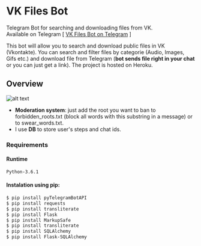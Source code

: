 # VK Files Bot
Telegram Bot for searching and downloading files from VK.<br>
Available on Telegram [ [VK Files Bot on Telegram](https://t.me/VKFiles_Bot) ] <br>

This bot will allow you to search and download public files in VK (Vkontakte). You can search and filter files by categorie (Audio, Images, Gifs etc.) and download file from Telegram (**bot sends file right in your chat** or you can just get a link). The project is hosted on Heroku.


## Overview
![alt text](https://raw.githubusercontent.com/ddci/vkfilebot/master/img/overview.jpg "Preview")

* **Moderation system**: just add the root you want to ban to forbidden_roots.txt (block all words with this substring in a message) or to swear_words.txt. <br>
* I use **DB** to store user's steps and chat ids. <br>
### Requirements

#### Runtime
```Python-3.6.1```
#### Instalation using pip:
```Bash
$ pip install pyTelegramBotAPI
$ pip install requests
$ pip install transliterate
$ pip install Flask
$ pip install MarkupSafe
$ pip install transliterate
$ pip install SQLAlchemy
$ pip install Flask-SQLAlchemy
```


